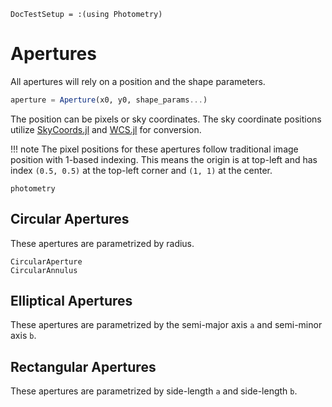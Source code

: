 ```@meta
DocTestSetup = :(using Photometry)
```

# Apertures

All apertures will rely on a position and the shape parameters.
```julia
aperture = Aperture(x0, y0, shape_params...)
```
The position can be pixels or sky coordinates. The sky coordinate positions utilize [SkyCoords.jl](https://juliaastro.github.io/SkyCoords.jl/stable) and [WCS.jl](https://juliaastro.github.io/WCS.jl/stable) for conversion. 

!!! note
    The pixel positions for these apertures follow traditional image position with 1-based indexing. This means the origin is at top-left and has index `(0.5, 0.5)` at the top-left corner and `(1, 1)` at the center.

```@docs
photometry
```

## Circular Apertures

These apertures are parametrized by radius.

```@docs
CircularAperture
CircularAnnulus
```

## Elliptical Apertures

These apertures are parametrized by the semi-major axis `a` and semi-minor axis `b`.


## Rectangular Apertures

These apertures are parametrized by side-length `a` and side-length `b`.
